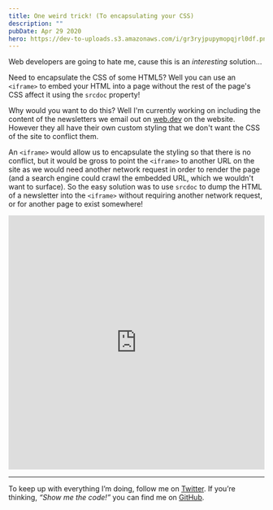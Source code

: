 ```yaml
---
title: One weird trick! (To encapsulating your CSS)
description: ""
pubDate: Apr 29 2020
hero: https://dev-to-uploads.s3.amazonaws.com/i/gr3ryjpupymopqjrl0df.png
---
```


Web developers are going to hate me, cause this is an *interesting* solution...

Need to encapsulate the CSS of some HTML5? Well you can use an `<iframe>` to embed your HTML into a page without the rest of the page's CSS affect it using the `srcdoc` property!

Why would you want to do this? Well I'm currently working on including the content of the newsletters we email out on [web.dev](https://web.dev) on the website. However they all have their own custom styling that we don't want the CSS of the site to conflict them.

An `<iframe>` would allow us to encapsulate the styling so that there is no conflict, but it would be gross to point the `<iframe>` to another URL on the site as we would need another network request in order to render the page (and a search engine could crawl the embedded URL, which we wouldn't want to surface). So the easy solution was to use `srcdoc` to dump the HTML of a newsletter into the `<iframe>` without requiring another network request, or for another page to exist somewhere!

<iframe src="https://stackblitz.com/edit/iframe-css-encapsulation?file=index.html" width="100%" height="500" scrolling="no" frameborder="no" allowfullscreen="" allowtransparency="true" loading="lazy"></iframe>

---

To keep up with everything I’m doing, follow me on [Twitter](https://twitter.com/MichaelSolati). If you’re thinking, _“Show me the code!”_ you can find me on [GitHub](https://github.com/MichaelSolati).

